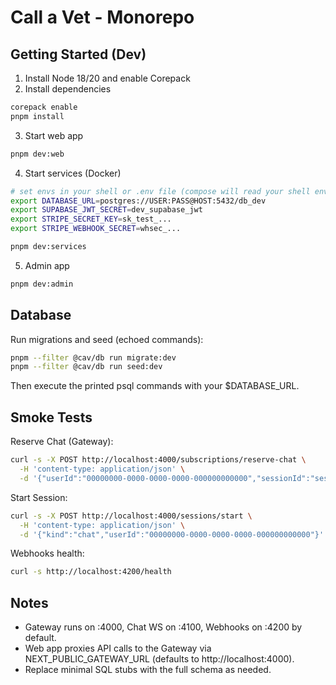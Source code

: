 # Call a Vet - Monorepo

## Getting Started (Dev)

1. Install Node 18/20 and enable Corepack
2. Install dependencies

```bash
corepack enable
pnpm install
```

3. Start web app
```bash
pnpm dev:web
```

4. Start services (Docker)
```bash
# set envs in your shell or .env file (compose will read your shell env)
export DATABASE_URL=postgres://USER:PASS@HOST:5432/db_dev
export SUPABASE_JWT_SECRET=dev_supabase_jwt
export STRIPE_SECRET_KEY=sk_test_...
export STRIPE_WEBHOOK_SECRET=whsec_...

pnpm dev:services
```

5. Admin app
```bash
pnpm dev:admin
```

## Database

Run migrations and seed (echoed commands):
```bash
pnpm --filter @cav/db run migrate:dev
pnpm --filter @cav/db run seed:dev
```
Then execute the printed psql commands with your $DATABASE_URL.

## Smoke Tests

Reserve Chat (Gateway):
```bash
curl -s -X POST http://localhost:4000/subscriptions/reserve-chat \
  -H 'content-type: application/json' \
  -d '{"userId":"00000000-0000-0000-0000-000000000000","sessionId":"sess_123"}'
```
Start Session:
```bash
curl -s -X POST http://localhost:4000/sessions/start \
  -H 'content-type: application/json' \
  -d '{"kind":"chat","userId":"00000000-0000-0000-0000-000000000000"}'
```
Webhooks health:
```bash
curl -s http://localhost:4200/health
```

## Notes
- Gateway runs on :4000, Chat WS on :4100, Webhooks on :4200 by default.
- Web app proxies API calls to the Gateway via NEXT_PUBLIC_GATEWAY_URL (defaults to http://localhost:4000).
- Replace minimal SQL stubs with the full schema as needed.
